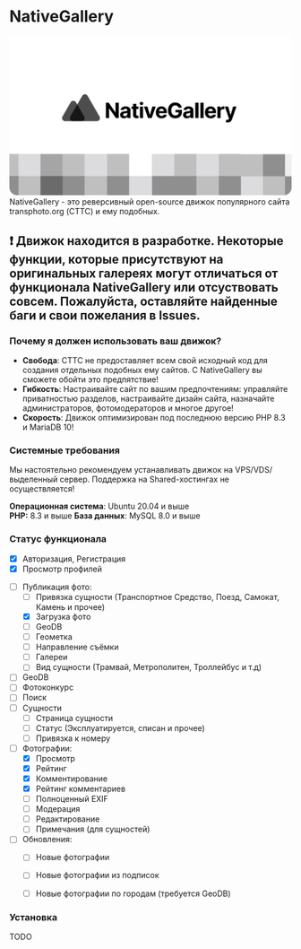 # NativeGallery
![](https://raw.githubusercontent.com/claradex/nativegallery/main/static/img/banner.png)
NativeGallery - это реверсивный open-source движок популярного сайта transphoto.org (СТТС) и ему подобных.

## ❗ Движок находится в разработке. Некоторые функции, которые присутствуют на оригинальных галереях могут отличаться от функционала NativeGallery или отсуствовать совсем. Пожалуйста, оставляйте найденные баги и свои пожелания в Issues.

### Почему я должен использовать ваш движок?
* **Свобода**: СТТС не предоставляет всем свой исходный код для создания отдельных подобных ему сайтов. С NativeGallery вы сможете обойти это предпятствие!
* **Гибкость**: Настраивайте сайт по вашим предпочтениям: управляйте приватностью разделов, настраивайте дизайн сайта, назначайте администраторов, фотомодераторов и многое другое!
* **Скорость**: Движок оптимизирован под последнюю версию PHP 8.3 и MariaDB 10!

### Системные требования
Мы настоятельно рекомендуем устанавливать движок на VPS/VDS/выделенный сервер. Поддержка на Shared-хостингах не осуществляется!

**Операционная система**: Ubuntu 20.04 и выше\
**PHP:** 8.3 и выше
**База данных**: MySQL 8.0 и выше

### Статус функционала
* [x] Авторизация, Регистрация
* [x] Просмотр профилей
- [ ] Публикация фото:
  - [ ] Привязка сущности (Транспортное Средство, Поезд, Самокат, Камень и прочее)
  * [x] Загрузка фото
  - [ ] GeoDB
  - [ ] Геометка
  - [ ] Направление съёмки
  - [ ] Галереи
  - [ ] Вид сущности (Трамвай, Метрополитен, Троллейбус и т.д)
- [ ] GeoDB
- [ ] Фотоконкурс
- [ ] Поиск
- [ ] Сущности
  - [ ] Страница сущности
  - [ ] Статус (Эксплуатируется, списан и прочее)
  - [ ] Привязка к номеру
- [ ] Фотографии:
  * [x] Просмотр
  * [x] Рейтинг
  * [x] Комментирование
  * [x] Рейтинг комментариев
  - [ ] Полноценный EXIF
  - [ ] Модерация
  - [ ] Редактирование
  - [ ] Примечания (для сущностей)
- [ ] Обновления:
  - [ ] Новые фотографии
  - [ ] Новые фотографии из подписок
  - [ ] Новые фотографии по городам (требуется GeoDB)





### Установка
TODO
